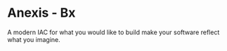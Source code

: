 # Anexis - Bx

A modern IAC for what you would like to build make your software reflect what you imagine.
